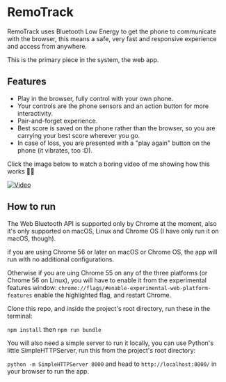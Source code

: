 # RemoTrack

RemoTrack uses Bluetooth Low Energy to get the phone to communicate with the browser, this means a safe, very fast and responsive experience and access from anywhere.

This is the primary piece in the system, the web app.

Features
--------

* Play in the browser, fully control with your own phone.
* Your controls are the phone sensors and an action button for more interactivity.
* Pair-and-forget experience. 
* Best score is saved on the phone rather than the browser, so you are carrying your best score wherever you go.
* In case of loss, you are presented with a "play again" button on the phone (it vibrates, too :D).

Click the image below to watch a boring video of me showing how this works 🤷‍♂️

[![Video](https://img.youtube.com/vi/LiPRqrNF9ng/sddefault.jpg)](https://www.youtube.com/watch?v=LiPRqrNF9ng)

How to run
----------
The Web Bluetooth API is supported only by Chrome at the moment, also it's only supported on macOS, Linux and Chrome OS (I have only run it on macOS, though).

if you are using Chrome 56 or later on macOS or Chrome OS, the app will run with no additional configurations.

Otherwise if you are uing Chrome 55 on any of the three platforms (or Chrome 56 on Linux), you will have to enable it from the experimental features window:
`chrome://flags/#enable-experimental-web-platform-features`
enable the highlighted flag, and restart Chrome.

Clone this repo, and inside the project's root directory, run these in the terminal:

`npm install` then `npm run bundle`

You will also need a simple server to run it locally, you can use Python's little SimpleHTTPServer, run this from the project's root directory:

`python -m SimpleHTTPServer 8000`
and head to `http://localhost:8000/` in your browser to run the app.
